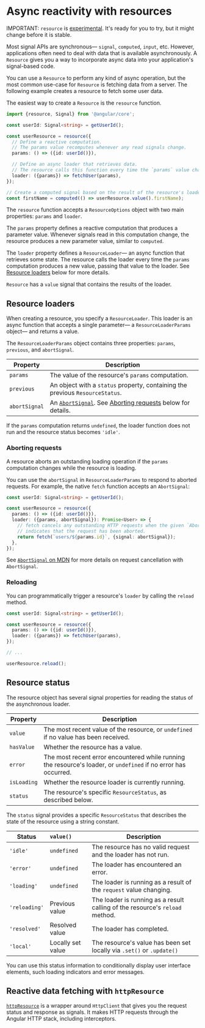 # Async reactivity with resources

IMPORTANT: `resource` is [experimental](reference/releases#experimental). It's ready for you to try, but it might change before it is stable.

Most signal APIs are synchronous— `signal`, `computed`, `input`, etc. However, applications often need to deal with data that is available asynchronously. A `Resource` gives you a way to incorporate async data into your application's signal-based code.

You can use a `Resource` to perform any kind of async operation, but the most common use-case for `Resource` is fetching data from a server. The following example creates a resource to fetch some user data.

The easiest way to create a `Resource` is the `resource` function.

```typescript
import {resource, Signal} from '@angular/core';

const userId: Signal<string> = getUserId();

const userResource = resource({
  // Define a reactive computation.
  // The params value recomputes whenever any read signals change.
  params: () => ({id: userId()}),

  // Define an async loader that retrieves data.
  // The resource calls this function every time the `params` value changes.
  loader: ({params}) => fetchUser(params),
});

// Create a computed signal based on the result of the resource's loader function.
const firstName = computed(() => userResource.value().firstName);
```

The `resource` function accepts a `ResourceOptions` object with two main properties: `params` and `loader`.

The `params` property defines a reactive computation that produces a parameter value. Whenever signals read in this computation change, the resource produces a new parameter value, similar to `computed`.

The `loader` property defines a `ResourceLoader`— an async function that retrieves some state. The resource calls the loader every time the `params` computation produces a new value, passing that value to the loader. See [Resource loaders](#resource-loaders) below for more details.

`Resource` has a `value` signal that contains the results of the loader.

## Resource loaders

When creating a resource, you specify a `ResourceLoader`. This loader is an async function that accepts a single parameter— a `ResourceLoaderParams` object— and returns a value.

The `ResourceLoaderParams` object contains three properties: `params`, `previous`, and `abortSignal`.

| Property      | Description                                                                                                                                      |
| ------------- | ------------------------------------------------------------------------------------------------------------------------------------------------ |
| `params`      | The value of the resource's `params` computation.                                                                                                |
| `previous`    | An object with a `status` property, containing the previous `ResourceStatus`.                                                                    |
| `abortSignal` | An [`AbortSignal`](https://developer.mozilla.org/en-US/docs/Web/API/AbortSignal). See [Aborting requests](#aborting-requests) below for details. |

If the `params` computation returns `undefined`, the loader function does not run and the resource status becomes `'idle'`.

### Aborting requests

A resource aborts an outstanding loading operation if the `params` computation changes while the resource is loading.

You can use the `abortSignal` in `ResourceLoaderParams` to respond to aborted requests. For example, the native `fetch` function accepts an `AbortSignal`:

```typescript
const userId: Signal<string> = getUserId();

const userResource = resource({
  params: () => ({id: userId()}),
  loader: ({params, abortSignal}): Promise<User> => {
    // fetch cancels any outstanding HTTP requests when the given `AbortSignal`
    // indicates that the request has been aborted.
    return fetch(`users/${params.id}`, {signal: abortSignal});
  },
});
```

See [`AbortSignal` on MDN](https://developer.mozilla.org/en-US/docs/Web/API/AbortSignal) for more details on request cancellation with `AbortSignal`.

### Reloading

You can programmatically trigger a resource's `loader` by calling the `reload` method.

```typescript
const userId: Signal<string> = getUserId();

const userResource = resource({
  params: () => ({id: userId()}),
  loader: ({params}) => fetchUser(params),
});

// ...

userResource.reload();
```

## Resource status

The resource object has several signal properties for reading the status of the asynchronous loader.

| Property    | Description                                                                                                     |
| ----------- | --------------------------------------------------------------------------------------------------------------- |
| `value`     | The most recent value of the resource, or `undefined` if no value has been received.                            |
| `hasValue`  | Whether the resource has a value.                                                                               |
| `error`     | The most recent error encountered while running the resource's loader, or `undefined` if no error has occurred. |
| `isLoading` | Whether the resource loader is currently running.                                                               |
| `status`    | The resource's specific `ResourceStatus`, as described below.                                                   |

The `status` signal provides a specific `ResourceStatus` that describes the state of the resource using a string constant.

| Status        | `value()`         | Description                                                                  |
| ------------- | :---------------- | ---------------------------------------------------------------------------- |
| `'idle'`      | `undefined`       | The resource has no valid request and the loader has not run.                |
| `'error'`     | `undefined`       | The loader has encountered an error.                                         |
| `'loading'`   | `undefined`       | The loader is running as a result of the `request` value changing.           |
| `'reloading'` | Previous value    | The loader is running as a result calling of the resource's `reload` method. |
| `'resolved'`  | Resolved value    | The loader has completed.                                                    |
| `'local'`     | Locally set value | The resource's value has been set locally via `.set()` or `.update()`        |

You can use this status information to conditionally display user interface elements, such loading indicators and error messages.

## Reactive data fetching with `httpResource`

[`httpResource`](/guide/http/httpResource) is a wrapper around `HttpClient` that gives you the request status and response as signals. It makes HTTP requests through the Angular HTTP stack, including interceptors.
